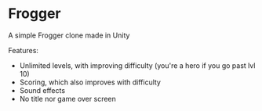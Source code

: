 # Frogger
A simple Frogger clone made in Unity

Features:

- Unlimited levels, with improving difficulty (you're a hero if you go past lvl 10)
- Scoring, which also improves with difficulty
- Sound effects
- No title nor game over screen

